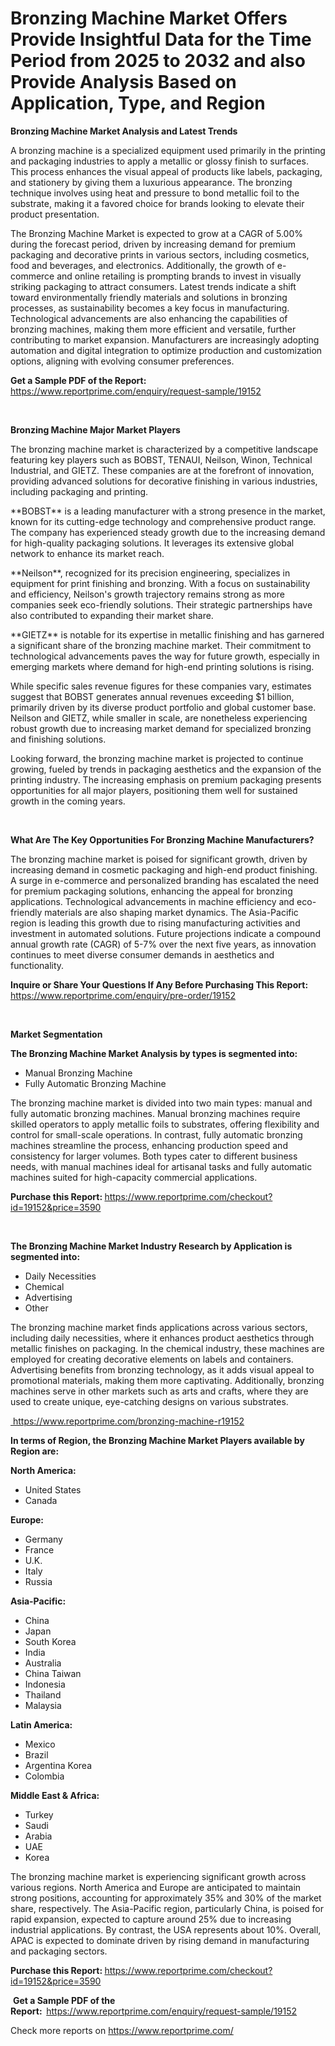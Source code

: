 <p><h1>Bronzing Machine Market Offers Provide Insightful Data for the Time Period from 2025 to 2032 and also Provide Analysis Based on Application, Type, and Region</h1></p><p><strong>Bronzing Machine Market Analysis and Latest Trends</strong></p>
<p><p>A bronzing machine is a specialized equipment used primarily in the printing and packaging industries to apply a metallic or glossy finish to surfaces. This process enhances the visual appeal of products like labels, packaging, and stationery by giving them a luxurious appearance. The bronzing technique involves using heat and pressure to bond metallic foil to the substrate, making it a favored choice for brands looking to elevate their product presentation.</p><p>The Bronzing Machine Market is expected to grow at a CAGR of 5.00% during the forecast period, driven by increasing demand for premium packaging and decorative prints in various sectors, including cosmetics, food and beverages, and electronics. Additionally, the growth of e-commerce and online retailing is prompting brands to invest in visually striking packaging to attract consumers. Latest trends indicate a shift toward environmentally friendly materials and solutions in bronzing processes, as sustainability becomes a key focus in manufacturing. Technological advancements are also enhancing the capabilities of bronzing machines, making them more efficient and versatile, further contributing to market expansion. Manufacturers are increasingly adopting automation and digital integration to optimize production and customization options, aligning with evolving consumer preferences.</p></p>
<p><strong>Get a Sample PDF of the Report:&nbsp;</strong> <a href="https://www.reportprime.com/enquiry/request-sample/19152?utm_campaign=2291&utm_medium=2&utm_source=Github&utm_content=ia&utm_term=19032025&utm_id=bronzing-machine">https://www.reportprime.com/enquiry/request-sample/19152</a></p>
<p>&nbsp;</p>
<p><strong>Bronzing Machine Major Market Players</strong></p>
<p><p>The bronzing machine market is characterized by a competitive landscape featuring key players such as BOBST, TENAUI, Neilson, Winon, Technical Industrial, and GIETZ. These companies are at the forefront of innovation, providing advanced solutions for decorative finishing in various industries, including packaging and printing.</p><p>**BOBST** is a leading manufacturer with a strong presence in the market, known for its cutting-edge technology and comprehensive product range. The company has experienced steady growth due to the increasing demand for high-quality packaging solutions. It leverages its extensive global network to enhance its market reach.</p><p>**Neilson**, recognized for its precision engineering, specializes in equipment for print finishing and bronzing. With a focus on sustainability and efficiency, Neilson's growth trajectory remains strong as more companies seek eco-friendly solutions. Their strategic partnerships have also contributed to expanding their market share.</p><p>**GIETZ** is notable for its expertise in metallic finishing and has garnered a significant share of the bronzing machine market. Their commitment to technological advancements paves the way for future growth, especially in emerging markets where demand for high-end printing solutions is rising.</p><p>While specific sales revenue figures for these companies vary, estimates suggest that BOBST generates annual revenues exceeding $1 billion, primarily driven by its diverse product portfolio and global customer base. Neilson and GIETZ, while smaller in scale, are nonetheless experiencing robust growth due to increasing market demand for specialized bronzing and finishing solutions.</p><p>Looking forward, the bronzing machine market is projected to continue growing, fueled by trends in packaging aesthetics and the expansion of the printing industry. The increasing emphasis on premium packaging presents opportunities for all major players, positioning them well for sustained growth in the coming years.</p></p>
<p>&nbsp;</p>
<p><strong>What Are The Key Opportunities For Bronzing Machine Manufacturers?</strong></p>
<p><p>The bronzing machine market is poised for significant growth, driven by increasing demand in cosmetic packaging and high-end product finishing. A surge in e-commerce and personalized branding has escalated the need for premium packaging solutions, enhancing the appeal for bronzing applications. Technological advancements in machine efficiency and eco-friendly materials are also shaping market dynamics. The Asia-Pacific region is leading this growth due to rising manufacturing activities and investment in automated solutions. Future projections indicate a compound annual growth rate (CAGR) of 5-7% over the next five years, as innovation continues to meet diverse consumer demands in aesthetics and functionality.</p></p>
<p><strong>Inquire or Share Your Questions If Any Before Purchasing This Report:</strong> <a href="https://www.reportprime.com/enquiry/pre-order/19152?utm_campaign=2291&utm_medium=2&utm_source=Github&utm_content=ia&utm_term=19032025&utm_id=bronzing-machine">https://www.reportprime.com/enquiry/pre-order/19152</a></p>
<p>&nbsp;</p>
<p><strong>Market Segmentation</strong></p>
<p><strong>The Bronzing Machine Market Analysis by types is segmented into:</strong></p>
<p><ul><li>Manual Bronzing Machine</li><li>Fully Automatic Bronzing Machine</li></ul></p>
<p><p>The bronzing machine market is divided into two main types: manual and fully automatic bronzing machines. Manual bronzing machines require skilled operators to apply metallic foils to substrates, offering flexibility and control for small-scale operations. In contrast, fully automatic bronzing machines streamline the process, enhancing production speed and consistency for larger volumes. Both types cater to different business needs, with manual machines ideal for artisanal tasks and fully automatic machines suited for high-capacity commercial applications.</p></p>
<p><strong>Purchase this Report:&nbsp;</strong><a href="https://www.reportprime.com/checkout?id=19152&price=3590&utm_campaign=2291&utm_medium=2&utm_source=Github&utm_content=ia&utm_term=19032025&utm_id=bronzing-machine">https://www.reportprime.com/checkout?id=19152&price=3590</a></p>
<p>&nbsp;</p>
<p><strong>The Bronzing Machine Market Industry Research by Application is segmented into:</strong></p>
<p><ul><li>Daily Necessities</li><li>Chemical</li><li>Advertising</li><li>Other</li></ul></p>
<p><p>The bronzing machine market finds applications across various sectors, including daily necessities, where it enhances product aesthetics through metallic finishes on packaging. In the chemical industry, these machines are employed for creating decorative elements on labels and containers. Advertising benefits from bronzing technology, as it adds visual appeal to promotional materials, making them more captivating. Additionally, bronzing machines serve in other markets such as arts and crafts, where they are used to create unique, eye-catching designs on various substrates.</p></p>
<p><a href="https://www.reportprime.com/bronzing-machine-r19152?utm_campaign=2291&utm_medium=2&utm_source=Github&utm_content=ia&utm_term=19032025&utm_id=bronzing-machine">&nbsp;https://www.reportprime.com/bronzing-machine-r19152</a></p>
<p><strong>In terms of Region, the Bronzing Machine Market Players available by Region are:</strong></p>
<p>
    <p> <strong> North America: </strong>
        <ul>
            <li>United States</li>
            <li>Canada</li>
        </ul>
        </p> 
    <p> <strong> Europe: </strong>
        <ul>
            <li>Germany</li>
            <li>France</li>
            <li>U.K.</li>
            <li>Italy</li>
            <li>Russia</li>
        </ul>
        </p> 
    <p> <strong> Asia-Pacific: </strong>
        <ul>
            <li>China</li>
            <li>Japan</li>
            <li>South Korea</li>
            <li>India</li>
            <li>Australia</li>
            <li>China Taiwan</li>
            <li>Indonesia</li>
            <li>Thailand</li>
            <li>Malaysia</li>
        </ul>
        </p> 
    <p> <strong> Latin America: </strong>
        <ul>
            <li>Mexico</li>
            <li>Brazil</li>
            <li>Argentina Korea</li>
            <li>Colombia</li>
        </ul>
        </p> 
    <p> <strong> Middle East & Africa: </strong>
        <ul>
            <li>Turkey</li>
            <li>Saudi</li>
            <li>Arabia</li>
            <li>UAE</li>
            <li>Korea</li>
        </ul>
    </p>
    </p>
<p><p>The bronzing machine market is experiencing significant growth across various regions. North America and Europe are anticipated to maintain strong positions, accounting for approximately 35% and 30% of the market share, respectively. The Asia-Pacific region, particularly China, is poised for rapid expansion, expected to capture around 25% due to increasing industrial applications. By contrast, the USA represents about 10%. Overall, APAC is expected to dominate driven by rising demand in manufacturing and packaging sectors.</p></p>
<p><strong>Purchase this Report: </strong><a href="https://www.reportprime.com/checkout?id=19152&price=3590&utm_campaign=2291&utm_medium=2&utm_source=Github&utm_content=ia&utm_term=19032025&utm_id=bronzing-machine">https://www.reportprime.com/checkout?id=19152&price=3590</a></p>
<p>&nbsp;<strong>Get a Sample PDF of the Report:&nbsp;&nbsp;</strong><a href="https://www.reportprime.com/enquiry/request-sample/19152?utm_campaign=2291&utm_medium=2&utm_source=Github&utm_content=ia&utm_term=19032025&utm_id=bronzing-machine">https://www.reportprime.com/enquiry/request-sample/19152</a></p>
<p><strong></strong></p>
<p>Check more reports on <a href="https://www.reportprime.com/?utm_campaign=2291&utm_medium=2&utm_source=Github&utm_content=ia&utm_term=19032025&utm_id=bronzing-machine">https://www.reportprime.com/</a></p>